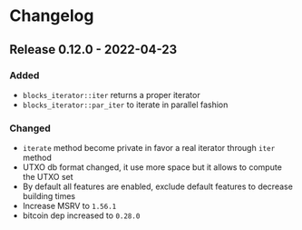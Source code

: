 # Changelog

## Release 0.12.0 - 2022-04-23

### Added

- `blocks_iterator::iter` returns a proper iterator
- `blocks_iterator::par_iter` to iterate in parallel fashion

### Changed

- `iterate` method become private in favor a real iterator through `iter` method
- UTXO db format changed, it use more space but it allows to compute the UTXO set
- By default all features are enabled, exclude default features to decrease building times
- Increase MSRV to `1.56.1`
- bitcoin dep increased to `0.28.0`